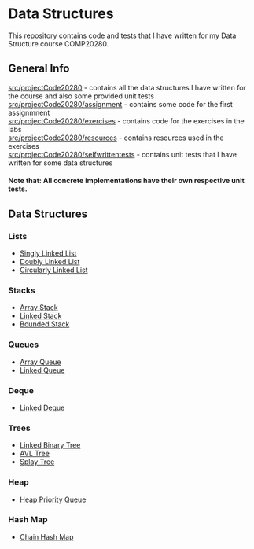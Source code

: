 # Data Structures

This repository contains code and tests that I have written for my Data Structure course COMP20280.

## General Info
[src/projectCode20280](https://github.com/ucd2016comp20010/datastructures-AmplifiedHuman/tree/master/src/projectCode20280) - contains all the data structures I have written for the course and also some provided unit tests
[src/projectCode20280/assignment](https://github.com/ucd2016comp20010/datastructures-AmplifiedHuman/tree/master/src/projectCode20280/assignment) - contains some code for the first assignmnent  
[src/projectCode20280/exercises](https://github.com/ucd2016comp20010/datastructures-AmplifiedHuman/tree/master/src/projectCode20280/exercises) - contains code for the exercises in the labs  
[src/projectCode20280/resources](https://github.com/ucd2016comp20010/datastructures-AmplifiedHuman/tree/master/src/projectCode20280/resources) - contains resources used in the exercises  
[src/projectCode20280/selfwrittentests](https://github.com/ucd2016comp20010/datastructures-AmplifiedHuman/tree/master/src/projectCode20280/selfwrittentests) - contains unit tests that I have written for some data structures

#### Note that: All concrete implementations have their own respective unit tests.

## Data Structures
### Lists
- [Singly Linked List](./src/projectCode20280/SinglyLinkedList.java)
- [Doubly Linked List](./src/projectCode20280/DoublyLinkedList.java)
- [Circularly Linked List](./src/projectCode20280/CircularlyLinkedList.java)
### Stacks
- [Array Stack](./src/projectCode20280/ArrayStack.java)
- [Linked Stack](./src/projectCode20280/LinkedStack.java)
- [Bounded Stack](./src/projectCode20280/BoundedStack.java)
### Queues
- [Array Queue](./src/projectCode20280/ArrayQueue.java)
- [Linked Queue](./src/projectCode20280/LinkedQueue.java)
### Deque
- [Linked Deque](./src/projectCode20280/LinkedDeque.java)
### Trees
- [Linked Binary Tree](./src/projectCode20280/LinkedBinaryTree.java)
- [AVL Tree](./src/projectCode20280/AVLTreeMap.java)
- [Splay Tree](./src/projectCode20280/SplayTreeMap.java)
### Heap
- [Heap Priority Queue](./src/projectCode20280/HeapPriorityQueue.java)
### Hash Map
- [Chain Hash Map](./src/projectCode20280/ChainHashMap.java)
